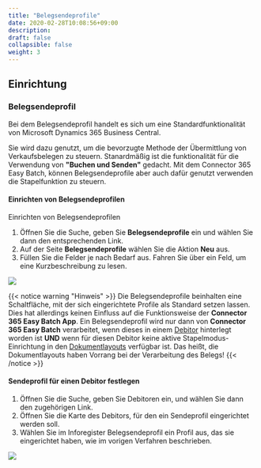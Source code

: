 ```yaml
---
title: "Belegsendeprofile"
date: 2020-02-28T10:08:56+09:00
description: 
draft: false
collapsible: false
weight: 3
---
```

## Einrichtung

### Belegsendeprofil

Bei dem Belegsendeprofil handelt es sich um eine Standardfunktionalität von Microsoft Dynamics 365 Business Central.

Sie wird dazu genutzt, um die bevorzugte Methode der Übermittlung von Verkaufsbelegen zu steuern. Stanardmäßig ist die funktionalität für die Verwendung von **"Buchen und Senden"** gedacht. Mit dem Connector 365 Easy Batch, können Belegsendeprofile aber auch dafür genutzt verwenden die Stapelfunktion zu steuern.

#### Einrichten von Belegsendeprofilen

Einrichten von Belegsendeprofilen

1. Öffnen Sie die Suche, geben Sie **Belegsendeprofile** ein und wählen Sie dann den entsprechenden Link.
2. Auf der Seite **Belegsendeprofile** wählen Sie die Aktion **Neu** aus.
3. Füllen Sie die Felder je nach Bedarf aus. Fahren Sie über ein Feld, um eine Kurzbeschreibung zu lesen.

![](images/apps/easydocumentsendingde.PNG)

{{< notice warning "Hinweis" >}}
 Die Belegsendeprofile beinhalten eine Schaltfläche, mit der sich eingerichtete Profile als Standard setzen lassen.
            Dies hat allerdings keinen Einfluss auf die Funktionsweise der **Connector 365 Easy Batch App**.
            Ein Belegsendeprofil wird nur dann von **Connector 365 Easy Batch** verarbeitet, wenn dieses in einem [Debitor](de-de/apps/easy-batch/first-steps/setup/document-sending-profile/#cust) hinterlegt worden ist **UND** wenn für diesen Debitor keine aktive Stapelmodus-Einrichtung in den [Dokumentlayouts](/de-de/apps/easy-batch/first-steps/setup/document-layouts) verfügbar ist. Das heißt, die Dokumentlayouts haben Vorrang bei der Verarbeitung des Belegs!
{{< /notice >}}

<a name="cust" class="anchor"></a>
#### Sendeprofil für einen Debitor festlegen

1. Öffnen Sie die Suche, geben Sie Debitoren ein, und wählen Sie dann den zugehörigen Link.
2. Öffnen Sie die Karte des Debitors, für den ein Sendeprofil eingerichtet werden soll.
3. Wählen Sie im Inforegister Belegsendeprofil ein Profil aus, das sie eingerichtet haben, wie im vorigen Verfahren beschrieben.

![](images/apps/easydocumentcustomerde.PNG)

